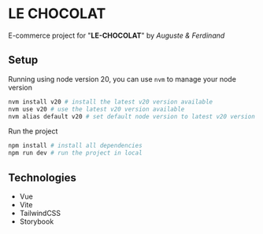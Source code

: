 # LE CHOCOLAT

E-commerce project for "**LE-CHOCOLAT**" by *Auguste & Ferdinand*

## Setup

Running using node version 20, you can use `nvm` to manage your node version
```sh
nvm install v20 # install the latest v20 version available
nvm use v20 # use the latest v20 version available
nvm alias default v20 # set default node version to latest v20 version available
```

Run the project
```sh
npm install # install all dependencies
npm run dev # run the project in local
```

## Technologies

- Vue
- Vite
- TailwindCSS
- Storybook